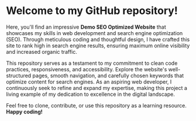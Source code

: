 <h1>Welcome to my GitHub repository!</h1>
  <p>Here, you'll find an impressive <strong>Demo SEO Optimized Website</strong> that showcases my skills in web development and search engine optimization (SEO). Through meticulous coding and thoughtful design, I have crafted this site to rank high in search engine results, ensuring maximum online visibility and increased organic traffic.</p>
  <p>This repository serves as a testament to my commitment to clean code practices, responsiveness, and accessibility. Explore the website's well-structured pages, smooth navigation, and carefully chosen keywords that optimize content for search engines. As an aspiring web developer, I continuously seek to refine and expand my expertise, making this project a living example of my dedication to excellence in the digital landscape.</p>
  <p>Feel free to clone, contribute, or use this repository as a learning resource. <br>
    <strong>Happy coding!</strong></p>
